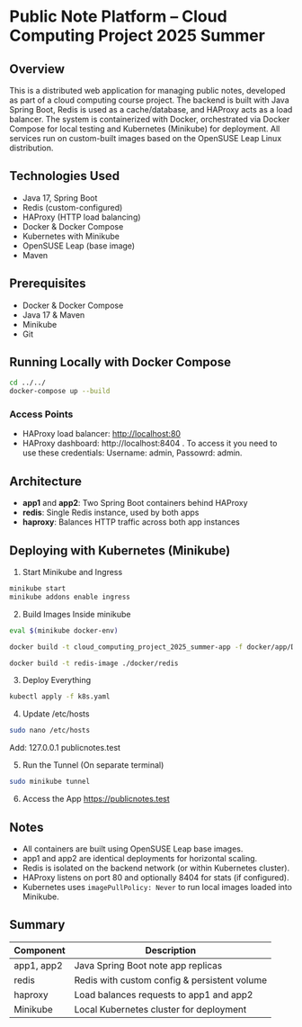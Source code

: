 # Public Note Platform – Cloud Computing Project 2025 Summer

## Overview
This is a distributed web application for managing public notes, developed as part of a cloud computing course project. The backend is built with Java Spring Boot, Redis is used as a cache/database, and HAProxy acts as a load balancer. The system is containerized with Docker, orchestrated via Docker Compose for local testing and Kubernetes (Minikube) for deployment. All services run on custom-built images based on the OpenSUSE Leap Linux distribution.


## Technologies Used
- Java 17, Spring Boot
- Redis (custom-configured)
- HAProxy (HTTP load balancing)
- Docker & Docker Compose
- Kubernetes with Minikube
- OpenSUSE Leap (base image)
- Maven

## Prerequisites
- Docker & Docker Compose
- Java 17 & Maven
- Minikube
- Git


## Running Locally with Docker Compose
```sh
cd ../../
docker-compose up --build
```

### Access Points
- HAProxy load balancer: [http://localhost:80](http://localhost:80)
- HAProxy dashboard: http://localhost:8404 . To access it you need to use these credentials:
Username: admin, Passowrd: admin.

## Architecture
- **app1** and **app2**: Two Spring Boot containers behind HAProxy
- **redis**: Single Redis instance, used by both apps
- **haproxy**: Balances HTTP traffic across both app instances

## Deploying with Kubernetes (Minikube)
1. Start Minikube and Ingress
```sh
minikube start
minikube addons enable ingress
```
2. Build Images Inside minikube
```sh
eval $(minikube docker-env)

docker build -t cloud_computing_project_2025_summer-app -f docker/app/Dockerfile .

docker build -t redis-image ./docker/redis
```

3. Deploy Everything
```sh
kubectl apply -f k8s.yaml
```

4. Update /etc/hosts
```sh
sudo nano /etc/hosts
```
Add: 127.0.0.1 publicnotes.test

5. Run the Tunnel (On separate terminal)
```sh
sudo minikube tunnel
```

6. Access the App
https://publicnotes.test


## Notes
- All containers are built using OpenSUSE Leap base images.
- app1 and app2 are identical deployments for horizontal scaling.
- Redis is isolated on the backend network (or within Kubernetes cluster).
- HAProxy listens on port 80 and optionally 8404 for stats (if configured).
- Kubernetes uses `imagePullPolicy: Never` to run local images loaded into Minikube.

## Summary
| Component   | Description                                 |
|-------------|---------------------------------------------|
| app1, app2  | Java Spring Boot note app replicas          |
| redis       | Redis with custom config & persistent volume|
| haproxy     | Load balances requests to app1 and app2     |
| Minikube    | Local Kubernetes cluster for deployment     |
